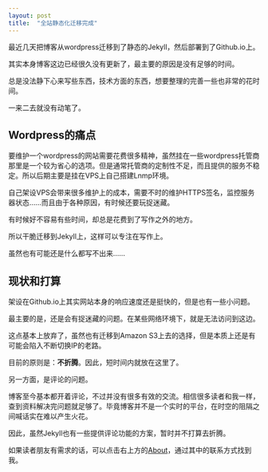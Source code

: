 ```yaml
---
layout: post
title:  "全站静态化迁移完成"
---
```


最近几天把博客从wordpress迁移到了静态的Jekyll，然后部署到了Github.io上。



其实本身博客这边已经很久没有更新了，最主要的原因是没有足够的时间。

总是没法静下心来写些东西，技术方面的东西，想要整理的完善一些也非常的花时间。

一来二去就没有动笔了。

## Wordpress的痛点

要维护一个wordpress的网站需要花费很多精神，虽然挂在一些wordpress托管商那里是一个较为省心的选项。但是通常托管商的定制性不足，而且提供的服务不稳定。所以后期主要是挂在VPS上自己搭建Lnmp环境。

自己架设VPS会带来很多维护上的成本，需要不时的维护HTTPS签名，监控服务器状态……而且由于各种原因，有时候还要玩捉迷藏。

有时候好不容易有些时间，却总是花费到了写作之外的地方。

所以干脆迁移到Jekyll上，这样可以专注在写作上。

虽然也有可能还是什么都写不出来……

## 现状和打算

架设在Github.io上其实网站本身的响应速度还是挺快的，但是也有一些小问题。

最主要的是，还是会有捉迷藏的问题。在某些网络环境下，就是无法访问到这边。

这点基本上放弃了，虽然也有迁移到Amazon S3上去的选择，但是本质上还是有可能会陷入不断切换IP的老路。

目前的原则是：**不折腾**。因此，短时间内就放在这里了。

另一方面，是评论的问题。

博客至今基本都开着评论，不过并没有很多有效的交流。相信很多读者和我一样，查到资料解决完问题就足够了。毕竟博客并不是一个实时的平台，在时空的阻隔之间喊话实在难以产生火花。

因此，虽然Jekyll也有一些提供评论功能的方案，暂时并不打算去折腾。

如果读者朋友有需求的话，可以点击右上方的[About](/about/)，通过其中的联系方式找到我。
